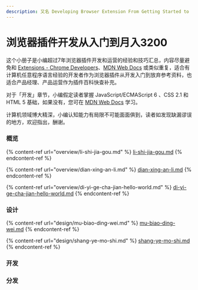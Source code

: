 ```yaml
---
description: 又名 Developing Browser Extension From Getting Started to Giving Up
---
```


# 浏览器插件开发从入门到月入3200

这个小册子是小编超过7年浏览器插件开发和运营的经验和技巧汇总，内容尽量避免和 [Extensions - Chrome Developers](https://developer.chrome.com/docs/extensions/)、[MDN Web Docs](https://developer.mozilla.org/) 或类似重复，适合有计算机任意程序语言经验的开发者作为浏览器插件从开发入门到放弃参考资料，也适合产品经理、产品运营作为插件百科快查补充。

对于「开发」章节，小编假定读者掌握 JavaScript/ECMAScript 6 、CSS 2.1 和 HTML 5 基础，如果没有，您可在 [MDN Web Docs](https://developer.mozilla.org/en-US/docs/Web/Tutorials) 学习。

计算机领域博大精深，小编认知能力有局限不可能面面俱到，读者如发现缺漏谬误的地方，欢迎指出，酬谢。



### 概览

{% content-ref url="overview/li-shi-jia-gou.md" %}
[li-shi-jia-gou.md](overview/li-shi-jia-gou.md)
{% endcontent-ref %}

{% content-ref url="overview/dian-xing-an-li.md" %}
[dian-xing-an-li.md](overview/dian-xing-an-li.md)
{% endcontent-ref %}

{% content-ref url="overview/di-yi-ge-cha-jian-hello-world.md" %}
[di-yi-ge-cha-jian-hello-world.md](overview/di-yi-ge-cha-jian-hello-world.md)
{% endcontent-ref %}

### 设计

{% content-ref url="design/mu-biao-ding-wei.md" %}
[mu-biao-ding-wei.md](design/mu-biao-ding-wei.md)
{% endcontent-ref %}

{% content-ref url="design/shang-ye-mo-shi.md" %}
[shang-ye-mo-shi.md](design/shang-ye-mo-shi.md)
{% endcontent-ref %}

### 开发

### 分发

